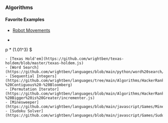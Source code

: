 ### Algorithms

#### Favorite Examples

- [Robot Movements](https://github.com/wrightben/languages/blob/main/Algorithms/Codeeval/code/robotMovements.js)
- ```Math 
p * (1.01^3) $
```
- [Texas Hold'em](https://github.com/wrightben/texas-holdem/blob/master/texas-holdem.js)
- [Word Search](https://github.com/wrightben/languages/blob/main/python/word%20search/word_search.py)
- [Sequential Integers](https://github.com/wrightben/languages/tree/main/Algorithms/HackerRank%20-%20Contiguous%20-%20Bloomberg)
- [Permutation Iterator](https://github.com/wrightben/languages/blob/main/Algorithms/HackerRank%20-%20Bigger%20is%20Greater/incrementer.js)
- [Minesweeper](https://github.com/wrightben/languages/blob/main/javascript/Games/Minesweeper/minesweeper.js)
- [Sudoku Solver](https://github.com/wrightben/languages/blob/main/javascript/Games/Sudoku%20Solver/solver.js)